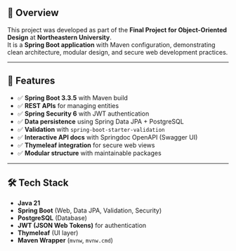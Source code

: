 ## 📌 Overview
This project was developed as part of the **Final Project for Object-Oriented Design** at **Northeastern University**.  
It is a **Spring Boot application** with Maven configuration, demonstrating clean architecture, modular design, and secure web development practices.

---

## 🚀 Features
- ✅ **Spring Boot 3.3.5** with Maven build  
- ✅ **REST APIs** for managing entities  
- ✅ **Spring Security 6** with JWT authentication  
- ✅ **Data persistence** using Spring Data JPA + PostgreSQL  
- ✅ **Validation** with `spring-boot-starter-validation`  
- ✅ **Interactive API docs** with Springdoc OpenAPI (Swagger UI)  
- ✅ **Thymeleaf integration** for secure web views  
- ✅ **Modular structure** with maintainable packages  

---

## 🛠️ Tech Stack
- **Java 21**  
- **Spring Boot** (Web, Data JPA, Validation, Security)  
- **PostgreSQL** (Database)  
- **JWT (JSON Web Tokens)** for authentication  
- **Thymeleaf** (UI layer)  
- **Maven Wrapper** (`mvnw`, `mvnw.cmd`)
